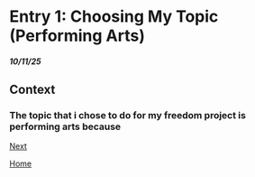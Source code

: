# Entry 1: Choosing My Topic (Performing Arts)
##### 10/11/25

## Context

### The topic that i chose to do for my freedom project is performing arts because

[Next](entry02.md)

[Home](../README.md)
